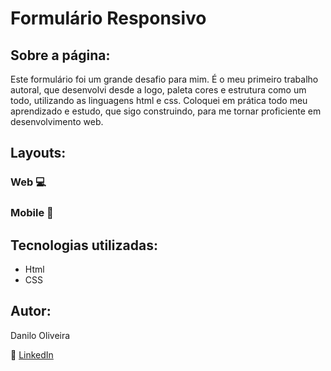 # Formulário Responsivo

## Sobre a página:

Este formulário foi um grande desafio para mim. É o meu primeiro trabalho autoral, que desenvolvi desde a logo, paleta cores e estrutura como um todo, utilizando as linguagens html e css. 
Coloquei em prática todo meu aprendizado e estudo, que sigo construindo, para me tornar proficiente em desenvolvimento web.


## Layouts: 

### Web :computer:
<div align="center" >
                                                                                                                     
</div>

### Mobile :iphone:
<div align="center" >
                                                                                                               
</div>


## Tecnologias utilizadas: 


* Html
* CSS


## Autor:

Danilo Oliveira 

:mega: [LinkedIn](https://www.linkedin.com/in/daniloliveira1507/)

